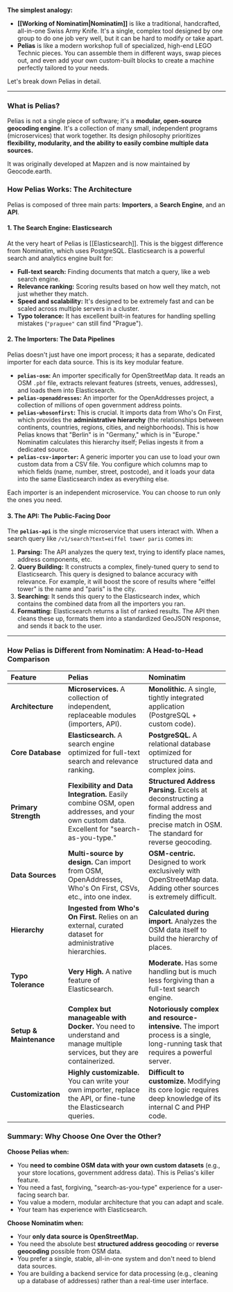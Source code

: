 **The simplest analogy:**
*   **[[Working of Nominatim|Nominatim]]** is like a traditional, handcrafted, all-in-one Swiss Army Knife. It's a single, complex tool designed by one group to do one job very well, but it can be hard to modify or take apart.
*   **Pelias** is like a modern workshop full of specialized, high-end LEGO Technic pieces. You can assemble them in different ways, swap pieces out, and even add your own custom-built blocks to create a machine perfectly tailored to your needs.

Let's break down Pelias in detail.

---

### What is Pelias?

Pelias is not a single piece of software; it's a **modular, open-source geocoding engine**. It's a collection of many small, independent programs (microservices) that work together. Its design philosophy prioritizes **flexibility, modularity, and the ability to easily combine multiple data sources.**

It was originally developed at Mapzen and is now maintained by Geocode.earth.

### How Pelias Works: The Architecture

Pelias is composed of three main parts: **Importers**, a **Search Engine**, and an **API**.

#### 1. The Search Engine: Elasticsearch

At the very heart of Pelias is [[Elasticsearch]]. This is the biggest difference from Nominatim, which uses PostgreSQL. Elasticsearch is a powerful search and analytics engine built for:
*   **Full-text search:** Finding documents that match a query, like a web search engine.
*   **Relevance ranking:** Scoring results based on how well they match, not just whether they match.
*   **Speed and scalability:** It's designed to be extremely fast and can be scaled across multiple servers in a cluster.
*   **Typo tolerance:** It has excellent built-in features for handling spelling mistakes (`"praguee"` can still find "Prague").

#### 2. The Importers: The Data Pipelines

Pelias doesn't just have one import process; it has a separate, dedicated importer for each data source. This is its key modular feature.

*   **`pelias-osm`:** An importer specifically for OpenStreetMap data. It reads an OSM `.pbf` file, extracts relevant features (streets, venues, addresses), and loads them into Elasticsearch.
*   **`pelias-openaddresses`:** An importer for the OpenAddresses project, a collection of millions of open government address points.
*   **`pelias-whosonfirst`:** This is crucial. It imports data from Who's On First, which provides the **administrative hierarchy** (the relationships between continents, countries, regions, cities, and neighborhoods). This is how Pelias knows that "Berlin" is in "Germany," which is in "Europe." Nominatim calculates this hierarchy itself; Pelias ingests it from a dedicated source.
*   **`pelias-csv-importer`:** A generic importer you can use to load your own custom data from a CSV file. You configure which columns map to which fields (name, number, street, postcode), and it loads your data into the same Elasticsearch index as everything else.

Each importer is an independent microservice. You can choose to run only the ones you need.

#### 3. The API: The Public-Facing Door

The **`pelias-api`** is the single microservice that users interact with. When a search query like `/v1/search?text=eiffel tower paris` comes in:

1.  **Parsing:** The API analyzes the query text, trying to identify place names, address components, etc.
2.  **Query Building:** It constructs a complex, finely-tuned query to send to Elasticsearch. This query is designed to balance accuracy with relevance. For example, it will boost the score of results where "eiffel tower" is the name and "paris" is the city.
3.  **Searching:** It sends this query to the Elasticsearch index, which contains the combined data from all the importers you ran.
4.  **Formatting:** Elasticsearch returns a list of ranked results. The API then cleans these up, formats them into a standardized GeoJSON response, and sends it back to the user.

---

### How Pelias is Different from Nominatim: A Head-to-Head Comparison

| Feature | Pelias | Nominatim |
| :--- | :--- | :--- |
| **Architecture** | **Microservices.** A collection of independent, replaceable modules (importers, API). | **Monolithic.** A single, tightly integrated application (PostgreSQL + custom code). |
| **Core Database** | **Elasticsearch.** A search engine optimized for full-text search and relevance ranking. | **PostgreSQL.** A relational database optimized for structured data and complex joins. |
| **Primary Strength** | **Flexibility and Data Integration.** Easily combine OSM, open addresses, and your own custom data. Excellent for "search-as-you-type." | **Structured Address Parsing.** Excels at deconstructing a formal address and finding the most precise match in OSM. The standard for reverse geocoding. |
| **Data Sources** | **Multi-source by design.** Can import from OSM, OpenAddresses, Who's On First, CSVs, etc., into one index. | **OSM-centric.** Designed to work exclusively with OpenStreetMap data. Adding other sources is extremely difficult. |
| **Hierarchy** | **Ingested from Who's On First.** Relies on an external, curated dataset for administrative hierarchies. | **Calculated during import.** Analyzes the OSM data itself to build the hierarchy of places. |
| **Typo Tolerance** | **Very High.** A native feature of Elasticsearch. | **Moderate.** Has some handling but is much less forgiving than a full-text search engine. |
| **Setup & Maintenance** | **Complex but manageable with Docker.** You need to understand and manage multiple services, but they are containerized. | **Notoriously complex and resource-intensive.** The import process is a single, long-running task that requires a powerful server. |
| **Customization** | **Highly customizable.** You can write your own importer, replace the API, or fine-tune the Elasticsearch queries. | **Difficult to customize.** Modifying its core logic requires deep knowledge of its internal C and PHP code. |

### Summary: Why Choose One Over the Other?

**Choose Pelias when:**
*   You **need to combine OSM data with your own custom datasets** (e.g., your store locations, government address data). This is Pelias's killer feature.
*   You need a fast, forgiving, "search-as-you-type" experience for a user-facing search bar.
*   You value a modern, modular architecture that you can adapt and scale.
*   Your team has experience with Elasticsearch.

**Choose Nominatim when:**
*   Your **only data source is OpenStreetMap.**
*   You need the absolute best **structured address geocoding** or **reverse geocoding** possible from OSM data.
*   You prefer a single, stable, all-in-one system and don't need to blend data sources.
*   You are building a backend service for data processing (e.g., cleaning up a database of addresses) rather than a real-time user interface.